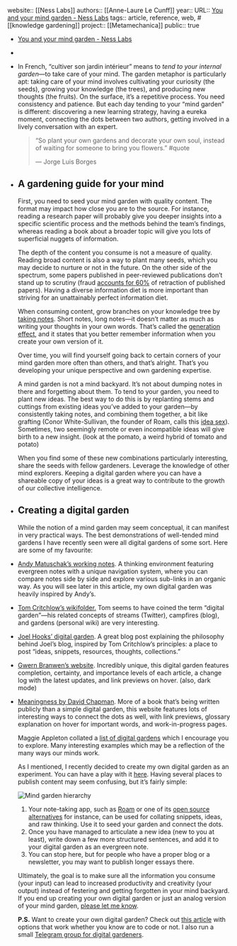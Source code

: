 website::  [[Ness Labs]] 
authors:: [[Anne-Laure Le Cunff]] 
year:: 
URL:: [You and your mind garden - Ness Labs](https://nesslabs.com/mind-garden)
tags:: article, reference, web, #[[knowledge gardening]] 
project:: [[Metamechanica]] 
public:: true
- [You and your mind garden - Ness Labs](https://nesslabs.com/mind-garden)
-
- In French, “cultiver son jardin intérieur” means to _tend to your internal garden_—to take care of your mind. The garden metaphor is particularly apt: taking care of your mind involves cultivating your curiosity (the seeds), growing your knowledge (the trees), and producing new thoughts (the fruits). On the surface, it’s a repetitive process. You need consistency and patience. But each day tending to your “mind garden” is different: discovering a new learning strategy, having a eureka moment, connecting the dots between two authors, getting involved in a lively conversation with an expert.
  
  > “So plant your own gardens and decorate your own soul, instead of waiting for someone to bring you flowers.” #quote
  > 
  > — Jorge Luis Borges
- ## A gardening guide for your mind
  
  First, you need to seed your mind garden with quality content. The format may impact how close you are to the source. For instance, reading a research paper will probably give you deeper insights into a specific scientific process and the methods behind the team’s findings, whereas reading a book about a broader topic will give you lots of superficial nuggets of information.
  
  The depth of the content you consume is not a measure of quality. Reading broad content is also a way to plant many seeds, which you may decide to nurture or not in the future. On the other side of the spectrum, some papers published in peer-reviewed publications don’t stand up to scrutiny (fraud [accounts for 60%](https://www.sciencemag.org/news/2018/10/what-massive-database-retracted-papers-reveals-about-science-publishing-s-death-penalty) of retraction of published papers). Having a diverse information diet is more important than striving for an unattainably perfect information diet.
  
  When consuming content, grow branches on your knowledge tree by [taking notes](https://nesslabs.com/note-taking). Short notes, long notes—it doesn’t matter as much as writing your thoughts in your own words. That’s called the [generation effect](https://nesslabs.com/generation-effect), and it states that you better remember information when you create your own version of it.
  
  Over time, you will find yourself going back to certain corners of your mind garden more often than others, and that’s alright. That’s you developing your unique perspective and own gardening expertise.
  
  A mind garden is not a mind backyard. It’s not about dumping notes in there and forgetting about them. To tend to your garden, you need to plant new ideas. The best way to do this is by replanting stems and cuttings from existing ideas you’ve added to your garden—by consistently taking notes, and combining them together, a bit like grafting (Conor White-Sullivan, the founder of Roam, calls this [idea sex](https://nesslabs.com/conor-white-sullivan-interview)). Sometimes, two seemingly remote or even incompatible ideas will give birth to a new insight. (look at the pomato, a weird hybrid of tomato and potato)
  
  When you find some of these new combinations particularly interesting, share the seeds with fellow gardeners. Leverage the knowledge of other mind explorers. Keeping a digital garden where you can have a shareable copy of your ideas is a great way to contribute to the growth of our collective intelligence.
- ## Creating a digital garden
  
  While the notion of a mind garden may seem conceptual, it can manifest in very practical ways. The best demonstrations of well-tended mind gardens I have recently seen were all digital gardens of some sort. Here are some of my favourite:
- [Andy Matuschak’s working notes](https://notes.andymatuschak.org/). A thinking environment featuring evergreen notes with a unique navigation system, where you can compare notes side by side and explore various sub-links in an organic way. As you will see later in this article, my own digital garden was heavily inspired by Andy’s.
- [Tom Critchlow’s wikifolder.](https://tomcritchlow.com/2019/02/17/building-digital-garden/) Tom seems to have coined the term “digital garden”—his related concepts of streams (Twitter), campfires (blog), and gardens (personal wiki) are very interesting.
- [Joel Hooks’ digital garden](https://joelhooks.com/digital-garden). A great blog post explaining the philosophy behind Joel’s blog, inspired by Tom Critchlow’s principles: a place to post “ideas, snippets, resources, thoughts, collections.”
- [Gwern Branwen’s website](https://www.gwern.net/). Incredibly unique, this digital garden features completion, certainty, and importance levels of each article, a change log with the latest updates, and link previews on hover. (also, dark mode)
- [Meaningness by David Chapman](https://meaningness.com/). More of a book that’s being written publicly than a simple digital garden, this website features lots of interesting ways to connect the dots as well, with link previews, glossary explanation on hover for important words, and work-in-progress pages.
  
  Maggie Appleton collated a [list of digital gardens](https://twitter.com/Mappletons/status/1250532315459194880) which I encourage you to explore. Many interesting examples which may be a reflection of the many ways our minds work.
  
  As I mentioned, I recently decided to create my own digital garden as an experiment. You can have a play with it [here](https://www.mentalnodes.com/). Having several places to publish content may seem confusing, but it’s fairly simple:
  
  ![Mind garden hierarchy](https://nesslabs.com/wp-content/uploads/2020/04/mind-garden-hierarchy.png)
  
  1.  Your note-taking app, such as [Roam](https://roamresearch.com/#/app/nesslabs/search) or one of its [open source alternatives](https://nesslabs.com/roam-research-alternatives) for instance, can be used for collating snippets, ideas, and raw thinking. Use it to seed your garden and connect the dots.
  2.  Once you have managed to articulate a new idea (new to you at least), write down a few more structured sentences, and add it to your digital garden as an evergreen note.
  3.  You can stop here, but for people who have a proper blog or a newsletter, you may want to publish longer essays there.
  
  Ultimately, the goal is to make sure all the information you consume (your input) can lead to increased productivity and creativity (your output) instead of festering and getting forgotten in your mind backyard. If you end up creating your own digital garden or just an analog version of your mind garden, [please let me know](https://twitter.com/anthilemoon/status/1252937650807476224).
  
  **P.S.** Want to create your own digital garden? Check out [this article](https://nesslabs.com/digital-garden-set-up) with options that work whether you know are to code or not. I also run a small [Telegram group for digital gardeners](https://nesslabs.com/digital-gardeners).